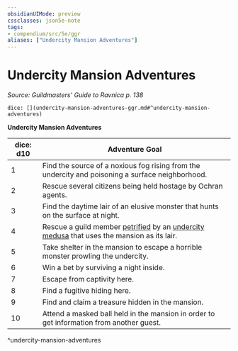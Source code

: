```yaml
---
obsidianUIMode: preview
cssclasses: json5e-note
tags:
- compendium/src/5e/ggr
aliases: ["Undercity Mansion Adventures"]
---
```

# Undercity Mansion Adventures
*Source: Guildmasters' Guide to Ravnica p. 138* 

`dice: [](undercity-mansion-adventures-ggr.md#^undercity-mansion-adventures)`

**Undercity Mansion Adventures**

| dice: d10 | Adventure Goal |
|-----------|----------------|
| 1 | Find the source of a noxious fog rising from the undercity and poisoning a surface neighborhood. |
| 2 | Rescue several citizens being held hostage by Ochran agents. |
| 3 | Find the daytime lair of an elusive monster that hunts on the surface at night. |
| 4 | Rescue a guild member [petrified](2.%20GM%20Tools/Misc%20DND%20Handbook/compendium/rules/conditions.md#petrified) by an [undercity medusa](/compendium/bestiary/monstrosity/undercity-medusa-ggr.md) that uses the mansion as its lair. |
| 5 | Take shelter in the mansion to escape a horrible monster prowling the undercity. |
| 6 | Win a bet by surviving a night inside. |
| 7 | Escape from captivity here. |
| 8 | Find a fugitive hiding here. |
| 9 | Find and claim a treasure hidden in the mansion. |
| 10 | Attend a masked ball held in the mansion in order to get information from another guest. |
^undercity-mansion-adventures